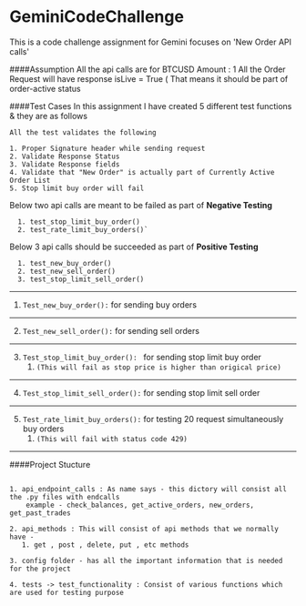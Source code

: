 # GeminiCodeChallenge
This is a code challenge assignment for Gemini focuses on  'New Order API calls'

####Assumption
    All the api calls are for BTCUSD
    Amount : 1 
    All the Order Request will have response isLive = True ( That means it should be part of order-active status

####Test Cases
    In this assignment I have created 5 different test functions & they are as follows  

    All the test validates the following 

    1. Proper Signature header while sending request 
    2. Validate Response Status
    3. Validate Response fields 
    4. Validate that "New Order" is actually part of Currently Active Order List 
    5. Stop limit buy order will fail 

   Below two api calls are meant to be failed as part of **Negative Testing**

      1. test_stop_limit_buy_order()
      2. test_rate_limit_buy_orders()`

   Below 3 api calls should be succeeded as part of **Positive Testing** 

      1. test_new_buy_order()
      2. test_new_sell_order()
      3. test_stop_limit_sell_order()
      
---
1. `Test_new_buy_order():` for sending buy orders 
---
2. `Test_new_sell_order():` for sending sell orders
---
3. `Test_stop_limit_buy_order(): `  for sending stop limit buy order
   1. `(This will fail as stop price is higher than origical price)`
---
4. `Test_stop_limit_sell_order():` for sending stop limit sell order
---
5. `Test_rate_limit_buy_orders():` for testing 20 request simultaneously buy orders 
   1. `(This will fail with status code 429)`
---

####Project Stucture 

```The project stucture is very straight-forward, simple and kept it clean as much as possible.

1. api_endpoint_calls : As name says - this dictory will consist all the .py files with endcalls 
    example - check_balances, get_active_orders, new_orders, get_past_trades

2. api_methods : This will consist of api methods that we normally have - 
   1. get , post , delete, put , etc methods

3. config folder - has all the important information that is needed for the project

4. tests -> test_functionality : Consist of various functions which are used for testing purpose  

